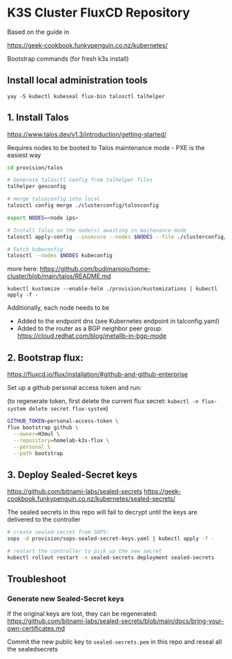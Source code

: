 # K3S Cluster FluxCD Repository

Based on the guide in

https://geek-cookbook.funkypenguin.co.nz/kubernetes/

Bootstrap commands (for fresh k3s install)

## Install local administration tools

```
yay -S kubectl kubeseal flux-bin talosctl talhelper
```

## 1. Install Talos
https://www.talos.dev/v1.3/introduction/getting-started/

Requires nodes to be booted to Talos maintenance mode - PXE is the easiest way

```bash
cd provision/talos

# Generate talosctl config from talhelper files
talhelper genconfig

# merge talosconfig into local
talosctl config merge ./clusterconfig/talosconfig

export NODES=<node ips>

# Install Talos on the node(s) awaiting in maitenance mode
talosctl apply-config --insecure --nodes $NODES --file ./clusterconfig/<node file>.yaml

# Fetch kubeconfig
talosctl --nodes $NODES kubeconfig
```

more here:
https://github.com/budimanjojo/home-cluster/blob/main/talos/README.md

```
kubectl kustomize --enable-helm ./provision/kustomizations | kubectl apply -f -
```

Additionally, each node needs to be

- Added to the endpoint dns (see Kubernetes endpoint in talconfig.yaml)
- Added to the router as a BGP neighbor peer group: https://cloud.redhat.com/blog/metallb-in-bgp-mode

## 2. Bootstrap flux:
https://fluxcd.io/flux/installation/#github-and-github-enterprise

Set up a github personal access token and run:

(to regenerate token, first delete the current flux secret: `kubectl -n flux-system delete secret flux-system`)

```bash
GITHUB_TOKEN=personal-access-token \
flux bootstrap github \
  --owner=H3mul \
  --repository=homelab-k3s-flux \
  --personal \
  --path bootstrap
```

## 3. Deploy Sealed-Secret keys

https://github.com/bitnami-labs/sealed-secrets
https://geek-cookbook.funkypenguin.co.nz/kubernetes/sealed-secrets/

The sealed secrets in this repo will fail to decrypt until the keys are delivered to the controller

```bash
# create sealed-secret from SOPS:
sops -d provision/sops-sealed-secret-keys.yaml | kubectl apply -f -

# restart the controller to pick up the new secret
kubectl rollout restart -n sealed-secrets deployment sealed-secrets
```

## Troubleshoot

### Generate new Sealed-Secret keys

If the original keys are lost, they can be regenerated:
https://github.com/bitnami-labs/sealed-secrets/blob/main/docs/bring-your-own-certificates.md

Commit the new public key to `sealed-secrets.pem` in this repo and reseal all the sealedsecrets